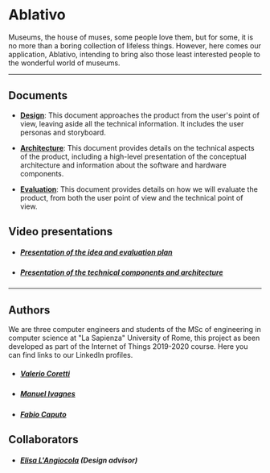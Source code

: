 # Ablativo
Museums, the house of muses, some people love them, but for some, it is no more than a boring collection of lifeless things. 
However, here comes our application, Ablativo, intending to bring also those least interested people to the wonderful world of museums. 

---
## Documents
* **[Design](./Design.md)**: This document approaches the product from the user's point of view, leaving aside all the technical information. It includes the user personas and storyboard.

* **[Architecture](./Architecture.md)**: This document provides details on the technical aspects of the product, including a high-level presentation of the conceptual architecture and information about the software and hardware components.

* **[Evaluation](./Evaluation.md)**: This document provides details on how we will evaluate the product, from both the user point of view and the technical point of view.


## Video presentations
* ##### [Presentation of the idea and evaluation plan](https://youtu.be/VOPcMZa7giw)
* ##### [Presentation of the technical components and architecture](https://youtu.be/TFFulUF80F0)

---
## Authors
We are three computer engineers and students of the MSc of engineering in computer science at "La Sapienza" University of Rome, this project as been developed as part of the Internet of Things 2019-2020 course. Here you can find links to our LinkedIn profiles.
* ##### [Valerio Coretti](https://www.linkedin.com/in/valerio-coretti-2913721a3)
* ##### [Manuel Ivagnes](https://www.linkedin.com/in/manuel-ivagnes-4a5ba018b)
* ##### [Fabio Caputo](https://www.linkedin.com/in/fabio-caputo-41163b171)


## Collaborators
* ##### [Elisa L'Angiocola](http://linkedin.com/in/elisa-l-angiocola-57a69353)  (Design advisor)
